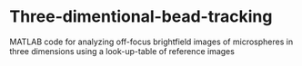 # Three-dimentional-bead-tracking
MATLAB code for analyzing off-focus brightfield images of microspheres in three dimensions using a look-up-table of reference images
